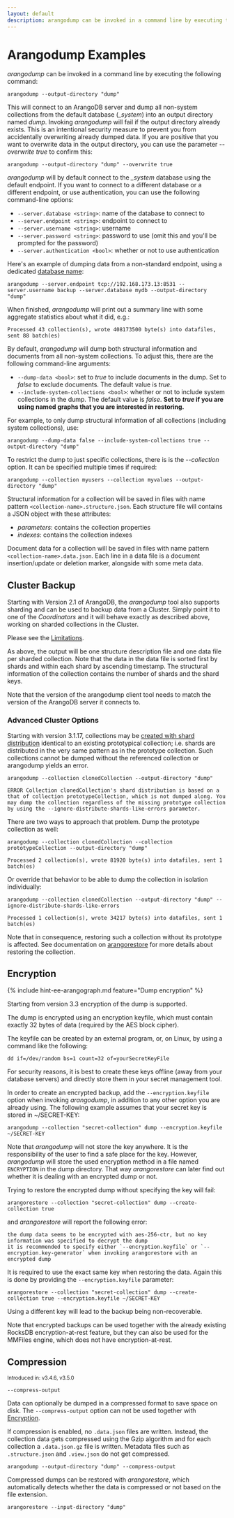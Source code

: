```yaml
---
layout: default
description: arangodump can be invoked in a command line by executing the following command
---
```

Arangodump Examples
===================

_arangodump_ can be invoked in a command line by executing the following command:

    arangodump --output-directory "dump"

This will connect to an ArangoDB server and dump all non-system collections from
the default database (*_system*) into an output directory named *dump*.
Invoking _arangodump_ will fail if the output directory already exists. This is
an intentional security measure to prevent you from accidentally overwriting already
dumped data. If you are positive that you want to overwrite data in the output
directory, you can use the parameter *--overwrite true* to confirm this:

    arangodump --output-directory "dump" --overwrite true

_arangodump_ will by default connect to the *_system* database using the default
endpoint. If you want to connect to a different database or a different endpoint,
or use authentication, you can use the following command-line options:

- `--server.database <string>`: name of the database to connect to
- `--server.endpoint <string>`: endpoint to connect to
- `--server.username <string>`: username
- `--server.password <string>`: password to use (omit this and you'll be prompted for the
  password)
- `--server.authentication <bool>`: whether or not to use authentication

Here's an example of dumping data from a non-standard endpoint, using a dedicated
[database name](appendix-glossary.html#database-name):

    arangodump --server.endpoint tcp://192.168.173.13:8531 --server.username backup --server.database mydb --output-directory "dump"

When finished, _arangodump_ will print out a summary line with some aggregate
statistics about what it did, e.g.:

    Processed 43 collection(s), wrote 408173500 byte(s) into datafiles, sent 88 batch(es)

By default, _arangodump_ will dump both structural information and documents from all
non-system collections. To adjust this, there are the following command-line
arguments:

- `--dump-data <bool>`: set to *true* to include documents in the dump. Set to *false*
  to exclude documents. The default value is *true*.
- `--include-system-collections <bool>`: whether or not to include system collections
  in the dump. The default value is *false*. **Set to _true_ if you are using named
  graphs that you are interested in restoring.**

For example, to only dump structural information of all collections (including system
collections), use:

    arangodump --dump-data false --include-system-collections true --output-directory "dump"

To restrict the dump to just specific collections, there is is the *--collection* option.
It can be specified multiple times if required:

    arangodump --collection myusers --collection myvalues --output-directory "dump"

Structural information for a collection will be saved in files with name pattern
`<collection-name>.structure.json`. Each structure file will contains a JSON object
with these attributes:
- *parameters*: contains the collection properties
- *indexes*: contains the collection indexes

Document data for a collection will be saved in files with name pattern
`<collection-name>.data.json`. Each line in a data file is a document insertion/update or
deletion marker, alongside with some meta data.

Cluster Backup
--------------

Starting with Version 2.1 of ArangoDB, the *arangodump* tool also
supports sharding and can be used to backup data from a Cluster.
Simply point it to one of the _Coordinators_ and it
will behave exactly as described above, working on sharded collections
in the Cluster.

Please see the [Limitations](programs-arangodump-limitations.html).

As above, the output will be one structure description file and one data
file per sharded collection. Note that the data in the data file is
sorted first by shards and within each shard by ascending timestamp. The
structural information of the collection contains the number of shards
and the shard keys.

Note that the version of the arangodump client tool needs to match the
version of the ArangoDB server it connects to.

### Advanced Cluster Options

Starting with version 3.1.17, collections may be [created with shard
distribution](data-modeling-collections-database-methods.html#create)
identical to an existing prototypical collection; i.e. shards are distributed in
the very same pattern as in the prototype collection. Such collections cannot be
dumped without the referenced collection or arangodump yields an error.

    arangodump --collection clonedCollection --output-directory "dump"

    ERROR Collection clonedCollection's shard distribution is based on a that of collection prototypeCollection, which is not dumped along. You may dump the collection regardless of the missing prototype collection by using the --ignore-distribute-shards-like-errors parameter.

There are two ways to approach that problem.
Dump the prototype collection as well:

    arangodump --collection clonedCollection --collection prototypeCollection --output-directory "dump"

    Processed 2 collection(s), wrote 81920 byte(s) into datafiles, sent 1 batch(es)

Or override that behavior to be able to dump the collection in isolation
individually:

    arangodump --collection clonedCollection --output-directory "dump" --ignore-distribute-shards-like-errors

    Processed 1 collection(s), wrote 34217 byte(s) into datafiles, sent 1 batch(es)

Note that in consequence, restoring such a collection without its prototype is
affected. See documentation on [arangorestore](programs-arangorestore.html) for
more details about restoring the collection.

Encryption
----------

{% include hint-ee-arangograph.md feature="Dump encryption" %}

Starting from version 3.3 encryption of the dump is supported.

The dump is encrypted using an encryption keyfile, which must contain exactly 32
bytes of data (required by the AES block cipher).

The keyfile can be created by an external program, or, on Linux, by using a command
like the following:

```
dd if=/dev/random bs=1 count=32 of=yourSecretKeyFile
```

For security reasons, it is best to create these keys offline (away from your
database servers) and directly store them in your secret management
tool.


In order to create an encrypted backup, add the `--encryption.keyfile`
option when invoking _arangodump_, in addition to any other option you
are already using. The following example assumes that your secret key
is stored in ~/SECRET-KEY:

```
arangodump --collection "secret-collection" dump --encryption.keyfile ~/SECRET-KEY
```

Note that _arangodump_ will not store the key anywhere. It is the responsibility
of the user to find a safe place for the key. However, _arangodump_ will store
the used encryption method in a file named `ENCRYPTION` in the dump directory.
That way _arangorestore_ can later find out whether it is dealing with an
encrypted dump or not.

Trying to restore the encrypted dump without specifying the key will fail:

```
arangorestore --collection "secret-collection" dump --create-collection true
```

and _arangorestore_ will report the following error:

```
the dump data seems to be encrypted with aes-256-ctr, but no key information was specified to decrypt the dump
it is recommended to specify either `--encryption.keyfile` or `--encryption.key-generator` when invoking arangorestore with an encrypted dump
```

It is required to use the exact same key when restoring the data. Again this is
done by providing the `--encryption.keyfile` parameter:

```
arangorestore --collection "secret-collection" dump --create-collection true --encryption.keyfile ~/SECRET-KEY
```

Using a different key will lead to the backup being non-recoverable.

Note that encrypted backups can be used together with the already existing
RocksDB encryption-at-rest feature, but they can also be used for the MMFiles
engine, which does not have encryption-at-rest.

Compression
-----------

<small>Introduced in:  v3.4.6, v3.5.0</small>

`--compress-output`

Data can optionally be dumped in a compressed format to save space on disk.
The `--compress-output` option can not be used together with [Encryption](#encryption).

If compression is enabled, no `.data.json` files are written. Instead, the
collection data gets compressed using the Gzip algorithm and for each collection
a `.data.json.gz` file is written. Metadata files such as `.structure.json` and
`.view.json` do not get compressed.

```
arangodump --output-directory "dump" --compress-output
```

Compressed dumps can be restored with *arangorestore*, which automatically
detects whether the data is compressed or not based on the file extension.

```
arangorestore --input-directory "dump"
```
